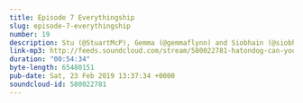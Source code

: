 ```yaml
---
title: Episode 7 Everythingship
slug: episode-7-everythingship
number: 19
description: Stu (@StuartMcP), Gemma (@gemmaflynn) and Siobhain (@siobhainma) are back in the cupboard to discuss life after Peach and the complexities of sex after food. Plus Stu and Siobhain resurrect their age old rivalry: Dominos vs Papa Johns.
link-mp3: http://feeds.soundcloud.com/stream/580022781-hatondog-can-you-just-say-ep19-episode-7-everythingship.mp3
duration: "00:54:34"
byte-length: 65480151
pub-date: Sat, 23 Feb 2019 13:37:34 +0000
soundcloud-id: 580022781
---
```

